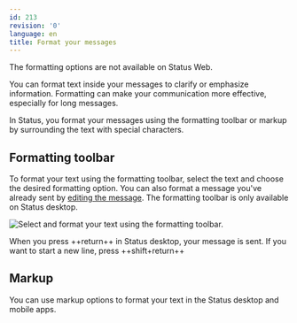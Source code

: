 ```yaml
---
id: 213
revision: '0'
language: en
title: Format your messages
---
```


<Admonition type="info">
The formatting options are not available on Status Web.
</Admonition>

You can format text inside your messages to clarify or emphasize information. Formatting can make your communication more effective, especially for long messages.

In Status, you format your messages using the formatting toolbar or markup by surrounding the text with special characters.

## Formatting toolbar

To format your text using the formatting toolbar, select the text and choose the desired formatting option. You can also format a message you've already sent by [editing the message](./edit-and-delete-your-messages). The formatting toolbar is only available on Status desktop.

![Select and format your text using the formatting toolbar.](/assets/help/messaging-and-web3-browser/format-your-messages/213-0-1.png)

<Admonition type="tip">
When you press ++return++ in Status desktop, your message is sent. If you want to start a new line, press ++shift+return++
</Admonition>

## Markup

You can use markup options to format your text in the Status desktop and mobile apps.
